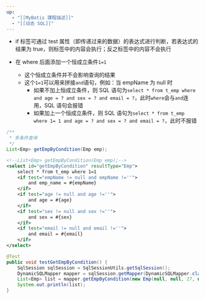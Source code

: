 ```yaml
---
up:
  - "[[MyBatis 課程描述]]"
  - "[[动态 SQL]]"
---
```

- if 标签可通过 test 属性（即传递过来的数据）的表达式进行判断，若表达式的结果为 true，则标签中的内容会执行；反之标签中的内容不会执行

- 在 where 后面添加一个恒成立条件`1=1`
    - 这个恒成立条件并不会影响查询的结果
    - 这个`1=1`可以用来拼接`and`语句，例如：当 empName 为 null 时
        -   如果不加上恒成立条件，则 SQL 语句为`select * from t_emp where and age = ? and sex = ? and email = ?`，此时`where`会与`and`连用，SQL 语句会报错
        -   如果加上一个恒成立条件，则 SQL 语句为`select * from t_emp where 1= 1 and age = ? and sex = ? and email = ?`，此时不报错

```java
/**  
 * 多条件查询  
 */  
List<Emp> getEmpByCondition(Emp emp);
```

```xml
<!--List<Emp> getEmpByCondition(Emp emp);-->
<select id="getEmpByCondition" resultType="Emp">
	select * from t_emp where 1=1
	<if test="empName != null and empName !=''">
		and emp_name = #{empName}
	</if>
	<if test="age != null and age !=''">
		and age = #{age}
	</if>
	<if test="sex != null and sex !=''">
		and sex = #{sex}
	</if>
	<if test="email != null and email !=''">
		and email = #{email}
	</if>
</select>
```

```java
@Test  
public void testGetEmpByCondition() {  
    SqlSession sqlSession = SqlSessionUtils.getSqlSession();  
    DynamicSQLMapper mapper = sqlSession.getMapper(DynamicSQLMapper.class);  
    List<Emp> list = mapper.getEmpByCondition(new Emp(null, null, 27, null, null, null, null));  
    System.out.println(list);  
}
```